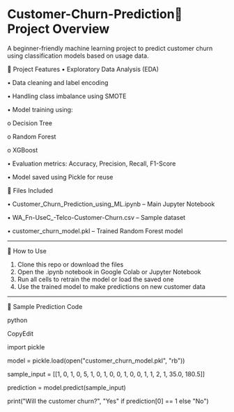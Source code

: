 # Customer-Churn-Prediction📌 Project Overview
A beginner-friendly machine learning project to predict customer churn using classification models based on usage data.

📌 Project Features
•	Exploratory Data Analysis (EDA)

•	Data cleaning and label encoding

•	Handling class imbalance using SMOTE

•	Model training using:

o	Decision Tree

o	Random Forest

o	XGBoost

•	Evaluation metrics: Accuracy, Precision, Recall, F1-Score

•	Model saved using Pickle for reuse


📁 Files Included

•	Customer_Churn_Prediction_using_ML.ipynb – Main Jupyter Notebook

•	WA_Fn-UseC_-Telco-Customer-Churn.csv – Sample dataset

•	customer_churn_model.pkl – Trained Random Forest model

________________________________________
🚀 How to Use

1.	Clone this repo or download the files
2.	Open the .ipynb notebook in Google Colab or Jupyter Notebook
3.	Run all cells to retrain the model or load the saved one
4.	Use the trained model to make predictions on new customer data
________________________________________

🧪 Sample Prediction Code

python

CopyEdit

import pickle


model = pickle.load(open("customer_churn_model.pkl", "rb"))

sample_input = [[1, 0, 1, 0, 5, 1, 0, 1, 0, 0, 1, 0, 0, 1, 1, 2, 1, 35.0, 180.5]]

prediction = model.predict(sample_input)


print("Will the customer churn?", "Yes" if prediction[0] == 1 else "No")


